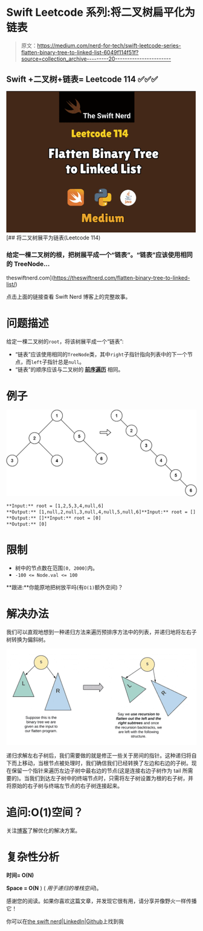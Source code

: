 # Swift Leetcode 系列:将二叉树扁平化为链表

> 原文：<https://medium.com/nerd-for-tech/swift-leetcode-series-flatten-binary-tree-to-linked-list-6049f114f51f?source=collection_archive---------20----------------------->

## **Swift +二叉树+链表= Leetcode 114 ✅✅✅**

![](img/ad9f090fe4262f16624e63d22d447b8a.png)[](https://theswiftnerd.com/flatten-binary-tree-to-linked-list/) [## 将二叉树展平为链表(Leetcode 114)

### 给定一棵二叉树的根，把树展平成一个“链表”。“链表”应该使用相同的 TreeNode…

theswiftnerd.com](https://theswiftnerd.com/flatten-binary-tree-to-linked-list/) 

点击上面的链接查看 Swift Nerd 博客上的完整故事。

# 问题描述

给定一棵二叉树的`root`，将该树展平成一个“链表”:

*   “链表”应该使用相同的`TreeNode`类，其中`right`子指针指向列表中的下一个节点，而`left`子指针总是`null`。
*   “链表”的顺序应该与二叉树的 [**前序遍历**](https://en.wikipedia.org/wiki/Tree_traversal#Pre-order,_NLR) 相同。

# 例子

![](img/a3dd89dd60353d3de0fbe28a9322e7ba.png)

```
**Input:** root = [1,2,5,3,4,null,6]
**Output:** [1,null,2,null,3,null,4,null,5,null,6]**Input:** root = []
**Output:** []**Input:** root = [0]
**Output:** [0]
```

# 限制

*   树中的节点数在范围`[0, 2000]`内。
*   `-100 <= Node.val <= 100`

**跟进:**你能原地把树放平吗(有`O(1)`额外空间)？

# 解决办法

我们可以直观地想到一种递归方法来遍历预排序方法中的列表，并递归地将左右子树转换为偏斜树。

![](img/a958b7dafbd62bd9e9430e020ad52135.png)

递归求解左右子树后，我们需要做的就是修正一些关于房间的指针。这种递归将自下而上移动，当根节点被处理时，我们确信我们已经转换了左边和右边的子树。现在保留一个指针来遍历左边子树中最右边的节点(这是连接右边子树作为 tail 所需要的)。当我们到达左子树中的终端节点时，只需将左子树设置为根的右子树，并将原始的右子树与终端左节点的右子树连接起来。

# 追问:O(1)空间？

关注[博客](https://theswiftnerd.com/flatten-binary-tree-to-linked-list/)了解优化的解决方案。

# 复杂性分析

**时间= O(N)**

**Space = O(N** ) ( *用于递归的堆栈空间*)。

感谢您的阅读。如果你喜欢这篇文章，并发现它很有用，请分享并像野火一样传播它！

你可以在[the swift nerd](https://theswiftnerd.com/)|[LinkedIn](https://www.linkedin.com/in/varunrathi28/)|[Github](https://github.com/varunrathi28)上找到我